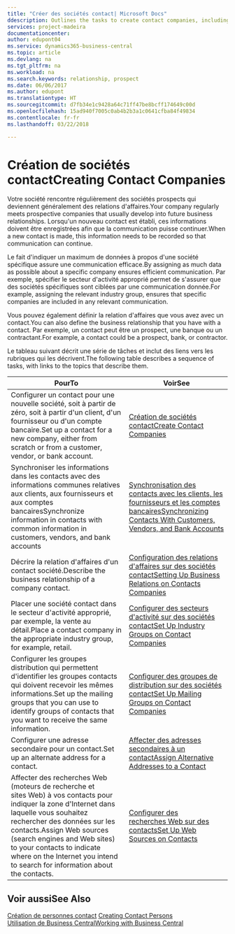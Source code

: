 ```yaml
---
title: "Créer des sociétés contact| Microsoft Docs"
ddescription: Outlines the tasks to create contact companies, including assigning relevant data about prospects and defining the business relationships you have with companies.
services: project-madeira
documentationcenter: 
author: edupont04
ms.service: dynamics365-business-central
ms.topic: article
ms.devlang: na
ms.tgt_pltfrm: na
ms.workload: na
ms.search.keywords: relationship, prospect
ms.date: 06/06/2017
ms.author: edupont
ms.translationtype: HT
ms.sourcegitcommit: d7fb34e1c9428a64c71ff47be8bcff174649c00d
ms.openlocfilehash: 15ad940f7005c0ab4b2b3a1c0641cfba84f49834
ms.contentlocale: fr-fr
ms.lasthandoff: 03/22/2018

---
```

# <a name="creating-contact-companies"></a><span data-ttu-id="3bb5f-102">Création de sociétés contact</span><span class="sxs-lookup"><span data-stu-id="3bb5f-102">Creating Contact Companies</span></span>
<span data-ttu-id="3bb5f-103">Votre société rencontre régulièrement des sociétés prospects qui deviennent généralement des relations d'affaires.</span><span class="sxs-lookup"><span data-stu-id="3bb5f-103">Your company regularly meets prospective companies that usually develop into future business relationships.</span></span> <span data-ttu-id="3bb5f-104">Lorsqu'un nouveau contact est établi, ces informations doivent être enregistrées afin que la communication puisse continuer.</span><span class="sxs-lookup"><span data-stu-id="3bb5f-104">When a new contact is made, this information needs to be recorded so that communication can continue.</span></span>

<span data-ttu-id="3bb5f-105">Le fait d'indiquer un maximum de données à propos d'une société spécifique assure une communication efficace.</span><span class="sxs-lookup"><span data-stu-id="3bb5f-105">By assigning as much data as possible about a specific company ensures efficient communication.</span></span> <span data-ttu-id="3bb5f-106">Par exemple, spécifier le secteur d'activité approprié permet de s'assurer que des sociétés spécifiques sont ciblées par une communication donnée.</span><span class="sxs-lookup"><span data-stu-id="3bb5f-106">For example, assigning the relevant industry group, ensures that specific companies are included in any relevant communication.</span></span>

<span data-ttu-id="3bb5f-107">Vous pouvez également définir la relation d'affaires que vous avez avec un contact.</span><span class="sxs-lookup"><span data-stu-id="3bb5f-107">You can also define the business relationship that you have with a contact.</span></span> <span data-ttu-id="3bb5f-108">Par exemple, un contact peut être un prospect, une banque ou un contractant.</span><span class="sxs-lookup"><span data-stu-id="3bb5f-108">For example, a contact could be a prospect, bank, or contractor.</span></span>

<span data-ttu-id="3bb5f-109">Le tableau suivant décrit une série de tâches et inclut des liens vers les rubriques qui les décrivent.</span><span class="sxs-lookup"><span data-stu-id="3bb5f-109">The following table describes a sequence of tasks, with links to the topics that describe them.</span></span>

| <span data-ttu-id="3bb5f-110">Pour</span><span class="sxs-lookup"><span data-stu-id="3bb5f-110">To</span></span> | <span data-ttu-id="3bb5f-111">Voir</span><span class="sxs-lookup"><span data-stu-id="3bb5f-111">See</span></span> |
| --- | --- |
| <span data-ttu-id="3bb5f-112">Configurer un contact pour une nouvelle société, soit à partir de zéro, soit à partir d'un client, d'un fournisseur ou d'un compte bancaire.</span><span class="sxs-lookup"><span data-stu-id="3bb5f-112">Set up a contact for a new company, either from scratch or from a customer, vendor, or bank account.</span></span> |[<span data-ttu-id="3bb5f-113">Création de sociétés contact</span><span class="sxs-lookup"><span data-stu-id="3bb5f-113">Create Contact Companies</span></span>](marketing-how-create-contact-companies.md) |
| <span data-ttu-id="3bb5f-114">Synchroniser les informations dans les contacts avec des informations communes relatives aux clients, aux fournisseurs et aux comptes bancaires</span><span class="sxs-lookup"><span data-stu-id="3bb5f-114">Synchronize information in contacts with common information in customers, vendors, and bank accounts</span></span> |[<span data-ttu-id="3bb5f-115">Synchronisation des contacts avec les clients, les fournisseurs et les comptes bancaires</span><span class="sxs-lookup"><span data-stu-id="3bb5f-115">Synchronizing Contacts With Customers, Vendors, and Bank Accounts</span></span>](marketing-synchronize-contacts-customers-vendors-bank-accounts.md) |
| <span data-ttu-id="3bb5f-116">Décrire la relation d'affaires d'un contact société.</span><span class="sxs-lookup"><span data-stu-id="3bb5f-116">Describe the business relationship of a company contact.</span></span> |[<span data-ttu-id="3bb5f-117">Configuration des relations d'affaires sur des sociétés contact</span><span class="sxs-lookup"><span data-stu-id="3bb5f-117">Setting Up Business Relations on Contacts Companies</span></span>](marketing-business-relations.md) |
| <span data-ttu-id="3bb5f-118">Placer une société contact dans le secteur d'activité approprié, par exemple, la vente au détail.</span><span class="sxs-lookup"><span data-stu-id="3bb5f-118">Place a contact company in the appropriate industry group, for example, retail.</span></span> |[<span data-ttu-id="3bb5f-119">Configurer des secteurs d'activité sur des sociétés contact</span><span class="sxs-lookup"><span data-stu-id="3bb5f-119">Set Up Industry Groups on Contact Companies</span></span>](marketing-industry-groups.md) |
| <span data-ttu-id="3bb5f-120">Configurer les groupes distribution qui permettent d'identifier les groupes contacts qui doivent recevoir les mêmes informations.</span><span class="sxs-lookup"><span data-stu-id="3bb5f-120">Set up the mailing groups that you can use to identify groups of contacts that you want to receive the same information.</span></span> |[<span data-ttu-id="3bb5f-121">Configurer des groupes de distribution sur des sociétés contact</span><span class="sxs-lookup"><span data-stu-id="3bb5f-121">Set Up Mailing Groups on Contact Companies</span></span>](marketing-mailing-groups.md) |
| <span data-ttu-id="3bb5f-122">Configurer une adresse secondaire pour un contact.</span><span class="sxs-lookup"><span data-stu-id="3bb5f-122">Set up an alternate address for a contact.</span></span> |[<span data-ttu-id="3bb5f-123">Affecter des adresses secondaires à un contact</span><span class="sxs-lookup"><span data-stu-id="3bb5f-123">Assign Alternative Addresses to a Contact</span></span>](marketing-how-assign-alternate-address.md) |
| <span data-ttu-id="3bb5f-124">Affecter des recherches Web (moteurs de recherche et sites Web) à vos contacts pour indiquer la zone d'Internet dans laquelle vous souhaitez rechercher des données sur les contacts.</span><span class="sxs-lookup"><span data-stu-id="3bb5f-124">Assign Web sources (search engines and Web sites) to your contacts to indicate where on the Internet you intend to search for information about the contacts.</span></span> |[<span data-ttu-id="3bb5f-125">Configurer des recherches Web sur des contacts</span><span class="sxs-lookup"><span data-stu-id="3bb5f-125">Set Up Web Sources on Contacts</span></span>](marketing-web-sources.md) |

## <a name="see-also"></a><span data-ttu-id="3bb5f-126">Voir aussi</span><span class="sxs-lookup"><span data-stu-id="3bb5f-126">See Also</span></span>
<span data-ttu-id="3bb5f-127">[Création de personnes contact](marketing-create-contact-persons.md) </span><span class="sxs-lookup"><span data-stu-id="3bb5f-127">[Creating Contact Persons](marketing-create-contact-persons.md) </span></span>  
[<span data-ttu-id="3bb5f-128">Utilisation de Business Central</span><span class="sxs-lookup"><span data-stu-id="3bb5f-128">Working with Business Central</span></span>](ui-work-product.md)

